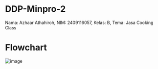 # DDP-Minpro-2
Nama: Azhaar Athahiroh, NIM: 2409116057, Kelas: B, Tema: Jasa Cooking Class
# Flowchart
![image](https://github.com/user-attachments/assets/50d3c55d-b91d-4fe9-8527-d0e2f56408fc)
